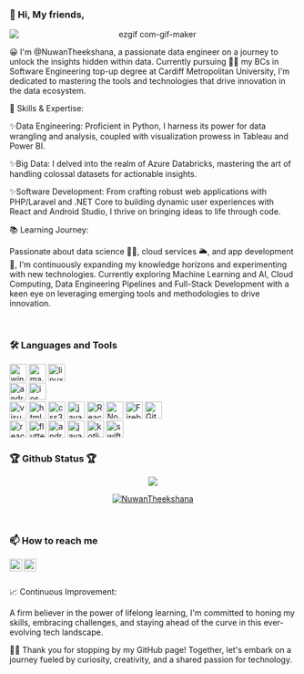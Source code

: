 <h3>
  👋 Hi, My friends,
</h3>

<div align="center">
<img data-target="animated-image.replacedImage" alt="ezgif com-gif-maker" class="AnimatedImagePlayer-animatedImage" src="https://user-images.githubusercontent.com/51254891/172062723-24fa70bd-0174-4a58-9fb2-ab9b06efc8aa.gif" style="display: block; opacity: 1;margin-left:auto;margin-right:auto;">
</div>


😀 I'm @NuwanTheekshana, a passionate data engineer on a journey to unlock the insights hidden within data. Currently pursuing 👨‍🎓 my BCs in Software Engineering top-up degree at Cardiff Metropolitan University, I'm dedicated to mastering the tools and technologies that drive innovation in the data ecosystem.

🔧 Skills & Expertise:

✨Data Engineering: Proficient in Python, I harness its power for data wrangling and analysis, coupled with visualization prowess in Tableau and Power BI.

✨Big Data: I delved into the realm of Azure Databricks, mastering the art of handling colossal datasets for actionable insights.

✨Software Development: From crafting robust web applications with PHP/Laravel and .NET Core to building dynamic user experiences with React and Android Studio, I thrive on bringing ideas to life through code.

📚 Learning Journey:

Passionate about data science 👨‍🔬, cloud services 🌥️, and app development 📳, I'm continuously expanding my knowledge horizons and experimenting with new technologies.
Currently exploring Machine Learning and AI, Cloud Computing, Data Engineering Pipelines and Full-Stack Development with a keen eye on leveraging emerging tools and methodologies to drive innovation.

  <br>
  
 ### 🛠️ Languages and Tools

<p>
  <img alt="windows" width="30px" src="https://img.icons8.com/color/240/000000/windows-10.png">
  <img alt="macos" width="30px" src="https://img.icons8.com/officel/160/000000/mac-logo.png">
  <img alt="linux" width="30px" src="https://img.icons8.com/color/96/000000/linux.png">
  <br>
  <img alt="android" width="30px" src="https://img.icons8.com/color/240/000000/android-os.png"/>
  <img alt="ios" width="30px" src="https://img.icons8.com/color/240/000000/ios-logo.png"/>
 <br>
  <img alt="visual studio code" width="30px" src="https://img.icons8.com/fluent/240/000000/visual-studio-code-2019.png" />
  <img alt="html5" width="30px" src="https://img.icons8.com/color/240/000000/html-5.png">
  <img alt="css3" width="30px" src="https://img.icons8.com/color/240/000000/css3.png">
  <img alt="javascript" width="30px" src="https://img.icons8.com/color/240/000000/javascript.png" />
  <img alt="ReactJs" width="30px" src="https://img.icons8.com/color/240/000000/react-native.png"/>
  <img alt="Node.js" width="30px" src="https://img.icons8.com/color/240/000000/nodejs.png">
  <img alt="Firebase" width="30px" src="https://img.icons8.com/color/240/000000/firebase.png"/>
  <img alt="Git" width="30px" src="https://img.icons8.com/color/240/000000/git.png">
  <br>
  <img alt="react-native" width="30px" src="https://img.icons8.com/color/240/000000/react-native.png"/>
  <img alt="flutter" width="30px" src="https://img.icons8.com/color/240/000000/flutter.png"/>
  <img alt="android-studio" width="30px" src="https://img.icons8.com/color/240/000000/android-studio--v3.png"/>	
  <img alt="java" width="30px" src="https://img.icons8.com/color/240/000000/java-coffee-cup-logo--v1.png"/>
  <img alt="kotlin" width="30px" src="https://img.icons8.com/color/240/000000/kotlin.png"/>
  <img alt="swift" width="30px" src="https://img.icons8.com/color/240/000000/swift.png"/>
  <br>


 ### 🏆 Github Status 🏆
  
<p align="center" >

<a href="https://github-readme-stats.vercel.app/api/top-langs/?username=NuwanTheekshana&layout=compact&hide_border=true&theme=merko" >
<img align="center" src="https://github-readme-stats.vercel.app/api/top-langs/?username=NuwanTheekshana&hide_border=true&layout=compact&theme=merko" />
</a>
  
<br>


<p align="center"> <a href="https://github.com/ryo-ma/github-profile-trophy"><img src="https://github-profile-trophy.vercel.app/?username=NuwanTheekshana&row=2&column=3&theme=onedark" alt="NuwanTheekshana" /></a> </p><br>





### 📫 How to reach me


<!--- Social Media Sites --->

<!--- Facebook --->
[<img align="left" alt="Sabesan | Facebook" height="22px" src="https://img.icons8.com/fluent/240/000000/facebook-new.png"/>][facebook]
<!--- Linkdin --->
[<img align="left" alt="Sabesan | LinkedIn" height="22px" src="https://img.icons8.com/fluent/240/000000/linkedin.png"/>][linkedin]

  <br><br>


📈 Continuous Improvement:

A firm believer in the power of lifelong learning, I'm committed to honing my skills, embracing challenges, and staying ahead of the curve in this ever-evolving tech landscape.


🎇🎇 Thank you for stopping by my GitHub page! Together, let's embark on a journey fueled by curiosity, creativity, and a shared passion for technology.





[linkedin]: https://www.linkedin.com/in/nuwan-theekshana-6b5b451a4/
[facebook]: https://www.facebook.com/janith.madushanka2



<!---
NuwanTheekshana/NuwanTheekshana is a ✨ special ✨ repository because its `README.md` (this file) appears on your GitHub profile.
You can click the Preview link to take a look at your changes.
--->

